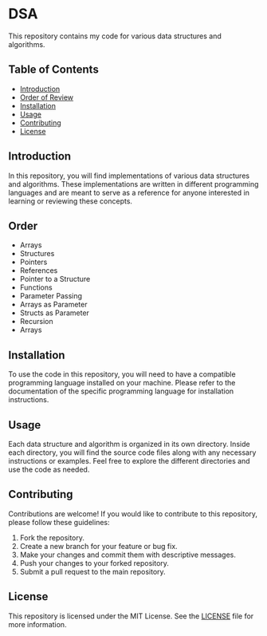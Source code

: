 # DSA

This repository contains my code for various data structures and algorithms.

## Table of Contents

- [Introduction](#introduction)
- [Order of Review](#order)
- [Installation](#installation)
- [Usage](#usage)
- [Contributing](#contributing)
- [License](#license)

## Introduction

In this repository, you will find implementations of various data structures and algorithms. These implementations are written in different programming languages and are meant to serve as a reference for anyone interested in learning or reviewing these concepts.

## Order
- Arrays
- Structures
- Pointers
- References
- Pointer to a Structure
- Functions 
- Parameter Passing
- Arrays as Parameter
- Structs as Parameter
- Recursion
- Arrays

## Installation

To use the code in this repository, you will need to have a compatible programming language installed on your machine. Please refer to the documentation of the specific programming language for installation instructions.

## Usage

Each data structure and algorithm is organized in its own directory. Inside each directory, you will find the source code files along with any necessary instructions or examples. Feel free to explore the different directories and use the code as needed.

## Contributing

Contributions are welcome! If you would like to contribute to this repository, please follow these guidelines:

1. Fork the repository.
2. Create a new branch for your feature or bug fix.
3. Make your changes and commit them with descriptive messages.
4. Push your changes to your forked repository.
5. Submit a pull request to the main repository.

## License

This repository is licensed under the MIT License. See the [LICENSE](LICENSE) file for more information.